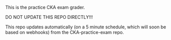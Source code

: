 This is the practice CKA exam grader.

DO NOT UPDATE THIS REPO DIRECTLY!!!

This repo updates automatically (on a 5 minute schedule, which will soon be based on webhooks) from the CKA-practice-exam repo.
